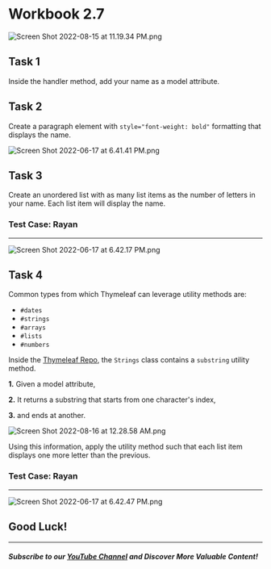 # Workbook 2.7

![Screen Shot 2022-08-15 at 11.19.34 PM.png](https://firebasestorage.googleapis.com/v0/b/learnthepart-75aed.appspot.com/o/images%2Fbbe8baf0-0fb0-472d-8c80-11f4993351e0?alt=media&token=fcd62ec3-8488-4c05-aa91-1f67fd01656c)

## Task 1
Inside the handler method, add your name as a model attribute.

## Task 2
Create a paragraph element with `style="font-weight: bold"` formatting that displays the name. 
 
![Screen Shot 2022-06-17 at 6.41.41 PM.png](https://firebasestorage.googleapis.com/v0/b/learnthepart-75aed.appspot.com/o/images%2Fdaaa937f-7b93-4825-b576-f01f87b3ea7f?alt=media&token=ac425815-ddd6-47df-a83f-39defd46e558)

## Task 3
Create an unordered list with as many list items as the number of letters in your name. Each list item will display the name. 

### Test Case: Rayan
----
![Screen Shot 2022-06-17 at 6.42.17 PM.png](https://firebasestorage.googleapis.com/v0/b/learnthepart-75aed.appspot.com/o/images%2F22c6b9b8-d195-4251-a113-8a5e443215ff?alt=media&token=f0579e10-1679-4c33-bf33-4d50a06a1f08)
## Task 4

Common types from which Thymeleaf can leverage utility methods are:

- `#dates`
- `#strings`
- `#arrays`
- `#lists`
- `#numbers`

Inside the [Thymeleaf Repo](https://github.com/thymeleaf/thymeleaf/blob/3.1-master/lib/thymeleaf/src/main/java/org/thymeleaf/expression/Strings.java), the `Strings` class contains a `substring` utility method.

**1.** Given a model attribute,

**2.** It returns a substring that starts from one character's index,

**3.** and ends at another.


![Screen Shot 2022-08-16 at 12.28.58 AM.png](https://firebasestorage.googleapis.com/v0/b/learnthepart-75aed.appspot.com/o/images%2F231f33fc-1520-4c96-b420-def912a677ac?alt=media&token=3450d40d-f51f-4351-ad28-2ab95201d243)


Using this information, apply the utility method such that each list item displays one more letter than the previous.

### Test Case: Rayan
----
![Screen Shot 2022-06-17 at 6.42.47 PM.png](https://firebasestorage.googleapis.com/v0/b/learnthepart-75aed.appspot.com/o/images%2Ffb8b34b2-849f-45ee-a7bf-b74b3eb89900?alt=media&token=ccc1c765-5f72-48ac-b2c7-1168d2e5b4dc)
## Good Luck!

--------
##### Subscribe to our [YouTube Channel](https://www.youtube.com/@RayanSlim087?sub_confirmation=1) and Discover More Valuable Content!